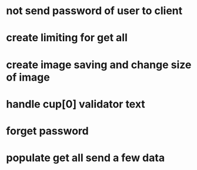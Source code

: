 # not send password of user to client

# create limiting for get all

# create image saving and change size of image

# handle cup[0] validator text

# forget password

# populate get all send a few data

